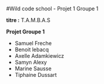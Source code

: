 #Wild code school - Projet 1 Groupe 1

**titre :** T.A.M.B.A.S

**Projet Groupe 1**
* Samuel Freche
* Benoit lebacq
* Axelle Adamkiewicz
* Samyn Alexy
* Marine Sausse
* Tiphaine Dussart
